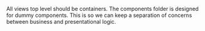All views top level should be containers. The components folder is designed for 
dummy components. This is so we can keep a separation of concerns between business and presentational logic. 